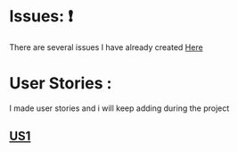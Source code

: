 # Issues: ❗
There are several issues I have already created [Here](https://github.com/maryamed14/MI-CC-22-23/issues)

# User Stories :
I made user stories and i will keep adding during the project 
## [US1](https://github.com/maryamed14/MI-CC-22-23/issues/2)
